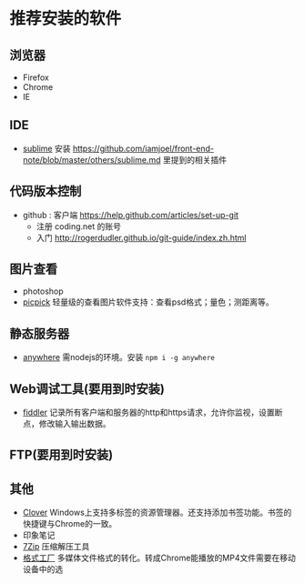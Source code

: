 # 推荐安装的软件
## 浏览器
* Firefox
* Chrome
* IE

## IDE
* [sublime](http://www.sublimetext.com/3) 安装 https://github.com/iamjoel/front-end-note/blob/master/others/sublime.md 里提到的相关插件

## 代码版本控制
* github : 客户端 https://help.github.com/articles/set-up-git
     * 注册 coding.net 的账号
     *  入门 http://rogerdudler.github.io/git-guide/index.zh.html

## 图片查看
* photoshop
* [picpick](http://www.picpick.org/en/) 轻量级的查看图片软件支持：查看psd格式；量色；测距离等。

## 静态服务器
* [anywhere](https://npmjs.org/package/anywhere) 需nodejs的环境。安装 `npm i -g anywhere`

## Web调试工具(要用到时安装)
* [fiddler](http://www.telerik.com/fiddler) 记录所有客户端和服务器的http和https请求，允许你监视，设置断点，修改输入输出数据。

## FTP(要用到时安装)

## 其他
* [Clover](http://cn.ejie.me/) Windows上支持多标签的资源管理器。还支持添加书签功能。书签的快捷键与Chrome的一致。
* 印象笔记
* [7Zip](http://www.7-zip.org/) 压缩解压工具
* [格式工厂](http://www.pcfreetime.com/cn/) 多媒体文件格式的转化。转成Chrome能播放的MP4文件需要在移动设备中的选
